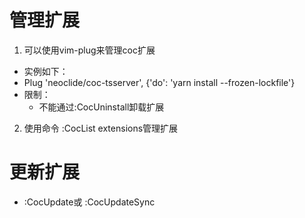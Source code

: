 # 管理扩展
1. 可以使用vim-plug来管理coc扩展
  - 实例如下：
   - Plug 'neoclide/coc-tsserver', {'do': 'yarn install --frozen-lockfile'}
   - 限制：
	  - 不能通过:CocUninstall卸载扩展
2. 使用命令 :CocList extensions管理扩展

# 更新扩展
- :CocUpdate或 :CocUpdateSync 

